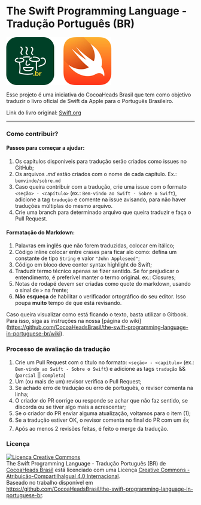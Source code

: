 
# The Swift Programming Language - Tradução Português (BR)

![](artes/hero.png)

Esse projeto é uma iniciativa do CocoaHeads Brasil que tem como objetivo traduzir o livro oficial de Swift da Apple para o Português Brasileiro. 

Link do livro original: [Swift.org](https://swift.org/documentation/TheSwiftProgrammingLanguage%28Swift2.2%29.epub)

---

### Como contribuir?

#### Passos para começar a ajudar:

1. Os capítulos disponíveis para tradução serão criados como issues no GitHub;
2. Os arquivos *.md* estão criados com o nome de cada capítulo. Ex.: `bemvindo/sobre.md`
3. Caso queira contribuir com a tradução, crie uma issue com o formato `<seção> - <capítulo>` (ex.: `Bem-vindo ao Swift - Sobre o Swift`), adicione a tag `tradução` e comente na issue avisando, para não haver traduções múltiplas do mesmo arquivo.
4. Crie uma branch para determinado arquivo que queira traduzir e faça o Pull Request.

#### Formatação do Markdown:

1. Palavras em inglês que não forem traduzidas, colocar em itálico;
2. Código inline colocar entre crases para ficar alo como: defina um constante de tipo `String` e valor `"John Appleseed"`;
3. Código em bloco deve conter syntax highlight do Swift;
4. Traduzir termo técnico apenas se fizer sentido. Se for prejudicar o entendimento, é preferível manter o termo original. ex.: Closures;
5. Notas de rodapé devem ser criadas como quote do markdown, usando o sinal de `>` na frente;
6. **Não esqueça** de habilitar o verificador ortográfico do seu editor. Isso poupa **muito** tempo de que está revisando.

Caso queira visualizar como está ficando o texto, basta utilizar o Gitbook. Para isso, siga as instruções na nossa [página do wiki]
(https://github.com/CocoaHeadsBrasil/the-swift-programming-language-in-portuguese-br/wiki). 

### Processo de avaliação da tradução

1. Crie um Pull Request com o título no formato: `<seção> - <capítulo>` (ex.: `Bem-vindo ao Swift - Sobre o Swift`) e adicione as tags `tradução` && (`parcial` || `completa`)
2. Um (ou mais de um) revisor verifica o Pull Request;
3. Se achado erro de tradução ou erro de português, o revisor comenta na linha;
4. O criador do PR corrige ou responde se achar que não faz sentido, se discorda ou se tiver algo mais a acrescentar;
5. Se o criador do PR enviar alguma atualização, voltamos para o item (1);
6. Se a tradução estiver OK, o revisor comenta no final do PR com um :+1:;
7. Após ao menos 2 revisões feitas, é feito o merge da tradução.

### Licença

<a rel="license" href="http://creativecommons.org/licenses/by-sa/4.0/"><img alt="Licença Creative Commons" style="border-width:0" src="https://i.creativecommons.org/l/by-sa/4.0/88x31.png" /></a><br /><span xmlns:dct="http://purl.org/dc/terms/" href="http://purl.org/dc/dcmitype/Text" property="dct:title" rel="dct:type">The Swift Programming Language - Tradução Português (BR)</span> de <a xmlns:cc="http://creativecommons.org/ns#" href="www.cocoaheads.com.br" property="cc:attributionName" rel="cc:attributionURL">CocoaHeads Brasil</a> está licenciado com uma Licença <a rel="license" href="http://creativecommons.org/licenses/by-sa/4.0/">Creative Commons - Atribuição-CompartilhaIgual 4.0 Internacional</a>.<br />Baseado no trabalho disponível em <a xmlns:dct="http://purl.org/dc/terms/" href="https://github.com/CocoaHeadsBrasil/the-swift-programming-language-in-portuguese-br" rel="dct:source">https://github.com/CocoaHeadsBrasil/the-swift-programming-language-in-portuguese-br</a>.



